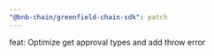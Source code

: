 ```yaml
---
"@bnb-chain/greenfield-chain-sdk": patch
---
```


feat: Optimize get approval types and add throw error
